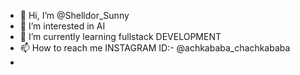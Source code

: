 - 👋 Hi, I’m @Shelldor_Sunny
- 👀 I’m interested in AI 
- 🌱 I’m currently learning fullstack DEVELOPMENT
- 📫 How to reach me INSTAGRAM ID:- @achkababa_chachkababa
- 

<!---
SUNNY-kauhsik/SUNNY-kauhsik is a ✨ special ✨ repository because its `README.md` (this file) appears on your GitHub profile.
You can click the Preview link to take a look at your changes.
--->
